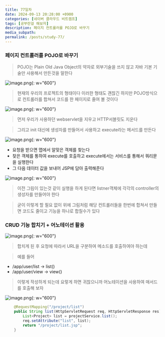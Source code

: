 ```yaml
---
title: 77일차
date: 2024-09-13 20:28:00 +0900
categories: [네이버 클라우드 비트캠프]
tags: [공부란걸 해보자]
description: 페이지 컨트롤러를 POJO로 바꾸기
media_subpath:
permalink: /posts/study-77/
---
```


### 페이지 컨트롤러를 POJO로 바꾸기

> POJO는 Plain Old Java Object의 약자로 외부기술을 쓰지 않고 자바 기본 기술만 사용해서 만든것을 말한다

![image.png](/assets/img/0913/image.png){: w="600"}

> 현재의 우리의 프로젝트의 형태이다 이러한 형태도 괜찮긴 하지만 POJO방식으로 컨트롤러를 합쳐서 코드를 한 페이지로 줄여 볼 것이다

![image.png](/assets/img/0913/image2.png){: w="600"}

> 먼저 우리가 사용하던 webservlet을 지우고 HTTP서블릿도 지운다

> 그리고 init 대신에 생성자를 만들어서 사용하고 execute라는 메서드를 만든다

![image.png](/assets/img/0913/image3.png){: w="600"}

- 요청을 받으면 맵에서 알맞은 객체를 찾는다
- 찾은 객체를 통하여 execute를 호출하고 execute에서는 서비스를 통해서 쿼리문을 실행한다
- 그 다음 데이터 값을 보내어 JSP에 담아 출력해준다

![image.png](/assets/img/0913/image4.png){: w="600"}

> 이전 그림이 있는것 같이 실행을 하게 된다면 listner객체에 각각의 controller의 생성자를 만들어야 한다

> 굳이 이렇게 할 필요 없이 위에 그림처럼 해당 컨트롤러들을 한번에 합쳐서 만들면 코드도 줄이고 기능을 하나로 합칠수가 있다

### CRUD 기능 합치기 + 어노테이션 활용

![image.png](/assets/img/0913/image5.png){: w="600"}

> 합치게 된 후 요청에 따라서 URL을 구분하여 메소드를 호출하여야 하는데

> 예를 들어

- /app/user/list → list()
- /app/user/view → view()

> 이렇게 작성하게 되는데 요렇게 하면 귀찮으니까 어노테이션을 사용하여 매서드를 호출해 보자

![image.png](/assets/img/0913/image6.png){: w="600"}

```java
    @RequestMapping("/project/list")
    public String list(HttpServletRequest req, HttpServletResponse res) throws Exception {
        List<Project> list = projectService.list();
        req.setAttribute("list", list);
        return "/project/list.jsp";
    }
```
